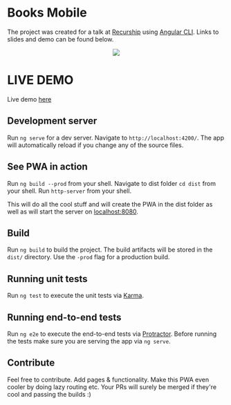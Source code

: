


# Books Mobile

The project was created for a talk at [Recurship](https://www.recurship.com) using [Angular CLI](https://github.com/angular/angular-cli).
Links to slides and demo can be found below.

<p align="center">
<img src="http://res.cloudinary.com/dqycg4wf1/image/upload/v1506224136/books-mobile_cxoarg.png">
</p>


# LIVE DEMO
Live demo [here](https://books-mobile.firebaseapp.com)

## Development server

Run `ng serve` for a dev server. Navigate to `http://localhost:4200/`. The app will automatically reload if you change any of the source files.

## See PWA in action

Run `ng build --prod` from your shell.
Navigate to dist folder `cd dist` from your shell.
Run `http-server` from your shell.

This will do all the cool stuff and will create the PWA in the dist folder as well as will start the server on [localhost:8080](http://localhost:8080).

## Build

Run `ng build` to build the project. The build artifacts will be stored in the `dist/` directory. Use the `-prod` flag for a production build.

## Running unit tests

Run `ng test` to execute the unit tests via [Karma](https://karma-runner.github.io).

## Running end-to-end tests

Run `ng e2e` to execute the end-to-end tests via [Protractor](http://www.protractortest.org/).
Before running the tests make sure you are serving the app via `ng serve`.

## Contribute

Feel free to contribute. Add pages & functionality. Make this PWA even cooler by doing lazy routing etc.
Your PRs will surely be merged if they're cool and passing the builds :)

